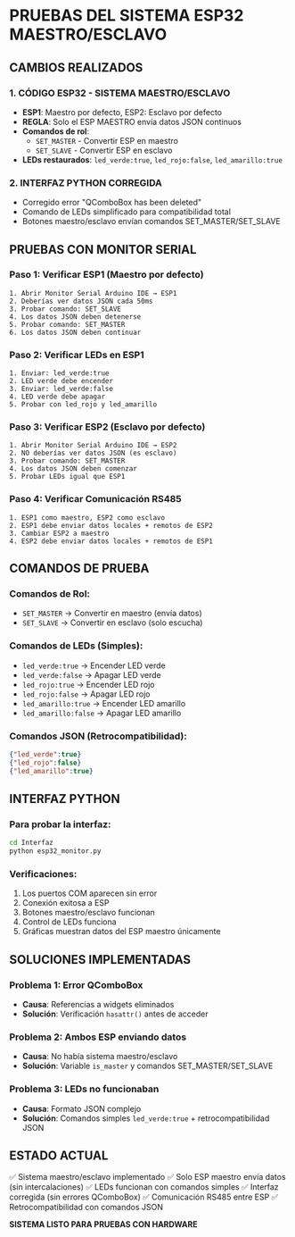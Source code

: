 # PRUEBAS DEL SISTEMA ESP32 MAESTRO/ESCLAVO

## CAMBIOS REALIZADOS

### 1. CÓDIGO ESP32 - SISTEMA MAESTRO/ESCLAVO
- **ESP1**: Maestro por defecto, ESP2: Esclavo por defecto
- **REGLA**: Solo el ESP MAESTRO envía datos JSON continuos
- **Comandos de rol**:
  - `SET_MASTER` - Convertir ESP en maestro
  - `SET_SLAVE` - Convertir ESP en esclavo
- **LEDs restaurados**: `led_verde:true`, `led_rojo:false`, `led_amarillo:true`

### 2. INTERFAZ PYTHON CORREGIDA
- Corregido error "QComboBox has been deleted"
- Comando de LEDs simplificado para compatibilidad total
- Botones maestro/esclavo envían comandos SET_MASTER/SET_SLAVE

## PRUEBAS CON MONITOR SERIAL

### Paso 1: Verificar ESP1 (Maestro por defecto)
```
1. Abrir Monitor Serial Arduino IDE → ESP1
2. Deberías ver datos JSON cada 50ms
3. Probar comando: SET_SLAVE
4. Los datos JSON deben detenerse
5. Probar comando: SET_MASTER
6. Los datos JSON deben continuar
```

### Paso 2: Verificar LEDs en ESP1
```
1. Enviar: led_verde:true
2. LED verde debe encender
3. Enviar: led_verde:false
4. LED verde debe apagar
5. Probar con led_rojo y led_amarillo
```

### Paso 3: Verificar ESP2 (Esclavo por defecto)
```
1. Abrir Monitor Serial Arduino IDE → ESP2
2. NO deberías ver datos JSON (es esclavo)
3. Probar comando: SET_MASTER
4. Los datos JSON deben comenzar
5. Probar LEDs igual que ESP1
```

### Paso 4: Verificar Comunicación RS485
```
1. ESP1 como maestro, ESP2 como esclavo
2. ESP1 debe enviar datos locales + remotos de ESP2
3. Cambiar ESP2 a maestro
4. ESP2 debe enviar datos locales + remotos de ESP1
```

## COMANDOS DE PRUEBA

### Comandos de Rol:
- `SET_MASTER` → Convertir en maestro (envía datos)
- `SET_SLAVE` → Convertir en esclavo (solo escucha)

### Comandos de LEDs (Simples):
- `led_verde:true` → Encender LED verde
- `led_verde:false` → Apagar LED verde
- `led_rojo:true` → Encender LED rojo
- `led_rojo:false` → Apagar LED rojo
- `led_amarillo:true` → Encender LED amarillo
- `led_amarillo:false` → Apagar LED amarillo

### Comandos JSON (Retrocompatibilidad):
```json
{"led_verde":true}
{"led_rojo":false}
{"led_amarillo":true}
```

## INTERFAZ PYTHON

### Para probar la interfaz:
```bash
cd Interfaz
python esp32_monitor.py
```

### Verificaciones:
1. Los puertos COM aparecen sin error
2. Conexión exitosa a ESP
3. Botones maestro/esclavo funcionan
4. Control de LEDs funciona
5. Gráficas muestran datos del ESP maestro únicamente

## SOLUCIONES IMPLEMENTADAS

### Problema 1: Error QComboBox
- **Causa**: Referencias a widgets eliminados
- **Solución**: Verificación `hasattr()` antes de acceder

### Problema 2: Ambos ESP enviando datos
- **Causa**: No había sistema maestro/esclavo
- **Solución**: Variable `is_master` y comandos SET_MASTER/SET_SLAVE

### Problema 3: LEDs no funcionaban
- **Causa**: Formato JSON complejo
- **Solución**: Comandos simples `led_verde:true` + retrocompatibilidad JSON

## ESTADO ACTUAL
✅ Sistema maestro/esclavo implementado
✅ Solo ESP maestro envía datos (sin intercalaciones)
✅ LEDs funcionan con comandos simples
✅ Interfaz corregida (sin errores QComboBox)
✅ Comunicación RS485 entre ESP
✅ Retrocompatibilidad con comandos JSON

**SISTEMA LISTO PARA PRUEBAS CON HARDWARE**
